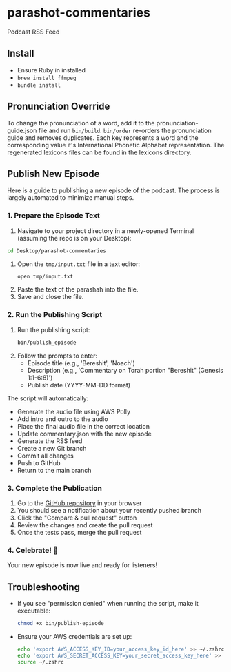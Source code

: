 # parashot-commentaries
Podcast RSS Feed

## Install
* Ensure Ruby in installed
* `brew install ffmpeg`
* `bundle install`

## Pronunciation Override
To change the pronunciation of a word, add it to the pronunciation-guide.json file and run `bin/build`.
`bin/order` re-orders the pronunciation guide and removes duplicates.
Each key represents a word and the corresponding value it's International Phonetic Alphabet representation.
The regenerated lexicons files can be found in the lexicons directory.

## Publish New Episode

Here is a guide to publishing a new episode of the podcast. The process is largely automated to minimize manual steps.

### 1. Prepare the Episode Text
1. Navigate to your project directory in a newly-opened Terminal (assuming the repo is on your Desktop):
```bash
cd Desktop/parashot-commentaries
```
1. Open the `tmp/input.txt` file in a text editor:
   ```bash
   open tmp/input.txt
   ```
1. Paste the text of the parashah into the file.
1. Save and close the file.

### 2. Run the Publishing Script
1. Run the publishing script:
   ```bash
   bin/publish_episode
   ```
2. Follow the prompts to enter:
   - Episode title (e.g., 'Bereshit', 'Noach')
   - Description (e.g., 'Commentary on Torah portion "Bereshit" (Genesis 1:1-6:8)')
   - Publish date (YYYY-MM-DD format)

The script will automatically:
- Generate the audio file using AWS Polly
- Add intro and outro to the audio
- Place the final audio file in the correct location
- Update commentary.json with the new episode
- Generate the RSS feed
- Create a new Git branch
- Commit all changes
- Push to GitHub
- Return to the main branch

### 3. Complete the Publication
1. Go to the [GitHub repository](https://github.com/jaysonvirissimo/parashot-commentaries) in your browser
2. You should see a notification about your recently pushed branch
3. Click the "Compare & pull request" button
4. Review the changes and create the pull request
5. Once the tests pass, merge the pull request

### 4. Celebrate! 🎉
Your new episode is now live and ready for listeners!

## Troubleshooting
- If you see "permission denied" when running the script, make it executable:
  ```bash
  chmod +x bin/publish-episode
  ```
- Ensure your AWS credentials are set up:
  ```bash
  echo 'export AWS_ACCESS_KEY_ID=your_access_key_id_here' >> ~/.zshrc
  echo 'export AWS_SECRET_ACCESS_KEY=your_secret_access_key_here' >> ~/.zshrc
  source ~/.zshrc
  ```
